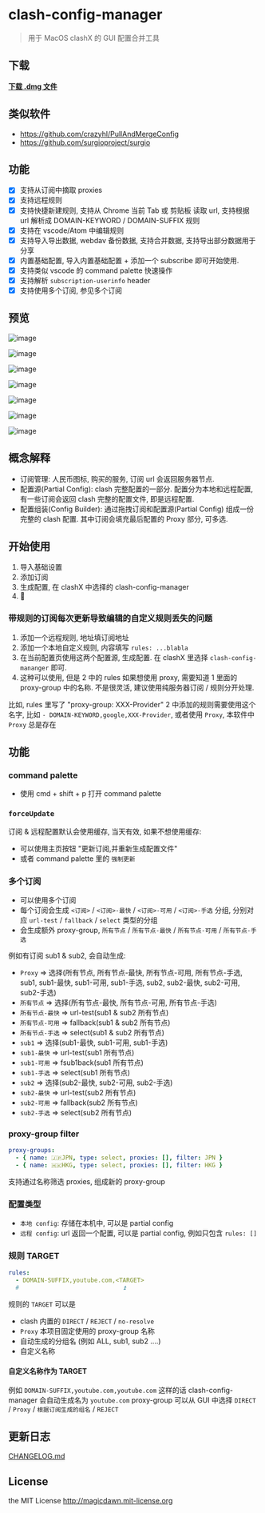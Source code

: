 # clash-config-manager

> 用于 MacOS clashX 的 GUI 配置合并工具

## 下载

[**下载 .dmg 文件**](https://github.com/magicdawn/clash-config-manager/releases/latest)

## 类似软件

- https://github.com/crazyhl/PullAndMergeConfig
- https://github.com/surgioproject/surgio

## 功能

- [x] 支持从订阅中摘取 proxies
- [x] 支持远程规则
- [x] 支持快捷新建规则, 支持从 Chrome 当前 Tab 或 剪贴板 读取 url, 支持根据 url 解析成 DOMAIN-KEYWORD / DOMAIN-SUFFIX 规则
- [x] 支持在 vscode/Atom 中编辑规则
- [x] 支持导入导出数据, webdav 备份数据, 支持合并数据, 支持导出部分数据用于分享
- [x] 内置基础配置, 导入内置基础配置 + 添加一个 subscribe 即可开始使用.
- [x] 支持类似 vscode 的 command palette 快速操作
- [x] 支持解析 `subscription-userinfo` header
- [x] 支持使用多个订阅, 参见多个订阅

## 预览

![image](https://user-images.githubusercontent.com/4067115/199737198-68e0e3b1-3b48-4b0d-bcbe-50a0257c08d5.png)

![image](https://user-images.githubusercontent.com/4067115/188063804-07b4bf95-f8f8-4917-b1a0-47cbd07cc24c.png)

![image](https://user-images.githubusercontent.com/4067115/188063975-50d08893-d350-405a-baf8-dcc6bbaf1fc2.png)

![image](https://user-images.githubusercontent.com/4067115/188064097-ecb5867f-d4b1-4e6b-97b2-f768f9271d26.png)

![image](https://user-images.githubusercontent.com/4067115/188064169-3d07ed86-03d1-4d9d-befb-e97684383825.png)

![image](https://user-images.githubusercontent.com/4067115/188064365-9dbf9152-9875-4a6c-b0d6-69a6238fb529.png)

![image](https://user-images.githubusercontent.com/4067115/188064431-ce4d3639-aebc-45f1-b837-b6e117a3aced.png)

## 概念解释

- 订阅管理: 人民币图标, 购买的服务, 订阅 url 会返回服务器节点.
- 配置源(Partial Config): clash 完整配置的一部分. 配置分为本地和远程配置, 有一些订阅会返回 clash 完整的配置文件, 即是远程配置.
- 配置组装(Config Builder): 通过拖拽订阅和配置源(Partial Config) 组成一份完整的 clash 配置. 其中订阅会填充最后配置的 Proxy 部分, 可多选.

## 开始使用

1. 导入基础设置
2. 添加订阅
3. 生成配置, 在 clashX 中选择的 clash-config-manager
4. :rocket:

### 带规则的订阅每次更新导致编辑的自定义规则丢失的问题

1. 添加一个远程规则, 地址填订阅地址
2. 添加一个本地自定义规则, 内容填写 `rules: ...blabla`
3. 在当前配置页使用这两个配置源, 生成配置. 在 clashX 里选择 `clash-config-mananger` 即可.
4. 这种可以使用, 但是 2 中的 rules 如果想使用 proxy, 需要知道 1 里面的 proxy-group 中的名称. 不是很灵活, 建议使用纯服务器订阅 / 规则分开处理.

比如, rules 里写了 "proxy-group: XXX-Provider"
2 中添加的规则需要使用这个名字, 比如 `- DOMAIN-KEYWORD,google,XXX-Provider`, 或者使用 `Proxy`, 本软件中 `Proxy` 总是存在

## 功能

### command palette

- 使用 cmd + shift + p 打开 command palette

### `forceUpdate`

订阅 & 远程配置默认会使用缓存, 当天有效, 如果不想使用缓存:

- 可以使用主页按钮 "更新订阅,并重新生成配置文件"
- 或者 command palette 里的 `强制更新`

### 多个订阅

- 可以使用多个订阅
- 每个订阅会生成 `<订阅>` / `<订阅>-最快` / `<订阅>-可用` / `<订阅>-手选` 分组, 分别对应 `url-test` / `fallback` / `select` 类型的分组
- 会生成额外 proxy-group, `所有节点` / `所有节点-最快` / `所有节点-可用` / `所有节点-手选`

例如有订阅 sub1 & sub2, 会自动生成:

- `Proxy` => 选择(所有节点, 所有节点-最快, 所有节点-可用, 所有节点-手选, sub1, sub1-最快, sub1-可用, sub1-手选, sub2, sub2-最快, sub2-可用, sub2-手选)
- `所有节点` => 选择(所有节点-最快, 所有节点-可用, 所有节点-手选)
- `所有节点-最快` => url-test(sub1 & sub2 所有节点)
- `所有节点-可用` => fallback(sub1 & sub2 所有节点)
- `所有节点-手选` => select(sub1 & sub2 所有节点)
- `sub1` => 选择(sub1-最快, sub1-可用, sub1-手选)
- `sub1-最快` => url-test(sub1 所有节点)
- `sub1-可用` => fsub1back(sub1 所有节点)
- `sub1-手选` => select(sub1 所有节点)
- `sub2` => 选择(sub2-最快, sub2-可用, sub2-手选)
- `sub2-最快` => url-test(sub2 所有节点)
- `sub2-可用` => fallback(sub2 所有节点)
- `sub2-手选` => select(sub2 所有节点)

### proxy-group filter

```yml
proxy-groups:
  - { name: 🇯🇵JPN, type: select, proxies: [], filter: JPN }
  - { name: 🇭🇰HKG, type: select, proxies: [], filter: HKG }
```

支持通过名称筛选 proxies, 组成新的 proxy-group

### 配置类型

- `本地 config`: 存储在本机中, 可以是 partial config
- `远程 config`: url 返回一个配置, 可以是 partial config, 例如只包含 `rules: []`

### 规则 TARGET

```yml
rules:
  - DOMAIN-SUFFIX,youtube.com,<TARGET>
  #                             ⏫
```

规则的 `TARGET` 可以是

- clash 内置的 `DIRECT` / `REJECT` / `no-resolve`
- `Proxy` 本项目固定使用的 proxy-group 名称
- 自动生成的分组名 (例如 ALL, sub1, sub2 ....)
- 自定义名称

#### 自定义名称作为 TARGET

例如 `DOMAIN-SUFFIX,youtube.com,youtube.com` 这样的话 clash-config-manager 会自动生成名为 `youtube.com` proxy-group
可以从 GUI 中选择 `DIRECT` / `Proxy` / `根据订阅生成的组名` / `REJECT`

## 更新日志

[CHANGELOG.md](CHANGELOG.md)

## License

the MIT License http://magicdawn.mit-license.org
